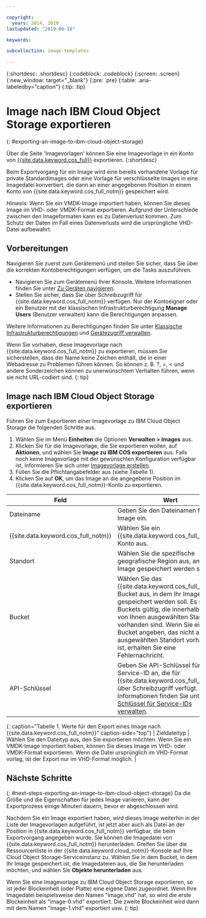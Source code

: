 ```yaml
---

copyright:
  years: 2014, 2019
lastupdated: "2019-06-18"

keywords:

subcollection: image-templates

---
```


{:shortdesc: .shortdesc}
{:codeblock: .codeblock}
{:screen: .screen}
{:new_window: target="_blank"}
{:pre: .pre}
{:table: .aria-labeledby="caption"}
{:tip: .tip}

# Image nach IBM Cloud Object Storage exportieren
{: #exporting-an-image-to-ibm-cloud-object-storage}

Über die Seite 'Imagevorlagen' können Sie eine Imagevorlage in ein Konto von [{{site.data.keyword.cos_full}}](/docs/cloud-object-storage?topic=cloud-object-storage-about) exportieren.
{:shortdesc}

Beim Exportvorgang für ein Image wird eine bereits vorhandene Vorlage für private Standardimages oder eine Vorlage für verschlüsselte Images in eine Imagedatei konvertiert, die dann an einer angegebenen Position in einem Konto von {{site.data.keyword.cos_full_notm}} gespeichert wird.

*Hinweis:* Wenn Sie ein VMDK-Image importiert haben, können Sie dieses Image im VHD- oder VMDK-Format exportieren. Aufgrund der Unterschiede zwischen den Imageformaten kann es zu Datenverlust kommen. Zum Schutz der Daten im Fall eines Datenverlusts wird die ursprüngliche VHD-Datei aufbewahrt.

## Vorbereitungen
Navigieren Sie zuerst zum Gerätemenü und stellen Sie sicher, dass Sie über die korrekten Kontoberechtigungen verfügen, um die Tasks auszuführen.

* Navigieren Sie zum Gerätemenü Ihrer Konsole. Weitere Informationen finden Sie unter [Zu Geräten navigieren](/docs/infrastructure/image-templates?topic=virtual-servers-navigating-devices).
* Stellen Sie sicher, dass Sie über Schreibzugriff für {{site.data.keyword.cos_full_notm}} verfügen. Nur der Kontoeigner oder ein Benutzer mit der klassischen Infrastrukturberechtigung **Manage Users** (Benutzer verwalten) kann die Berechtigungen anpassen.

Weitere Informationen zu Berechtigungen finden Sie unter [Klassische Infrastrukturberechtigungen](/docs/iam?topic=iam-infrapermission#infrapermission) und [Gerätezugriff verwalten](/docs/vsi?topic=virtual-servers-managing-device-access).

Wenn Sie vorhaben, diese Imagevorlage nach {{site.data.keyword.cos_full_notm}} zu exportieren, müssen Sie sicherstellen, dass der Name keine Zeichen enthält, die in einer Webadresse zu Problemen führen können. So können z. B. ?, =, < und andere Sonderzeichen können zu unerwünschtem Verhalten führen, wenn sie nicht URL-codiert sind.
{: tip}

## Image nach IBM Cloud Object Storage exportieren

Führen Sie zum Exportieren einer Imagevorlage zu IBM Cloud Object Storage die folgenden Schritte aus.

1. Wählen Sie im Menü **Einheiten** die Optionen **Verwalten > Images** aus.
2. Klicken Sie für die Imagevorlage, die Sie exportieren wollen, auf **Aktionen**, und wählen Sie **Image zu IBM COS exportieren** aus. Falls noch keine Imagevorlage mit der gewünschten Konfiguration verfügbar ist, informieren Sie sich unter [Imagevorlage erstellen](/docs/infrastructure/image-templates?topic=image-templates-creating-an-image-template#creating-an-image-template).
3. Füllen Sie die Pflichtangabefelder aus (siehe Tabelle 1).
4. Klicken Sie auf **OK**, um das Image an die angegebene Position im {{site.data.keyword.cos_full_notm}}-Konto zu exportieren.

| Feld | Wert |
| ----- | ----- |
| Dateiname | Geben Sie den Dateinamen für das Image ein. |
| {{site.data.keyword.cos_full_notm}} | Wählen Sie ein {{site.data.keyword.cos_full_notm}}-Konto aus. |
| Standort | Wählen Sie die spezifische geografische Region aus, an der Ihr Image gespeichert werden soll. |
| Bucket | Wählen Sie das {{site.data.keyword.cos_full_notm}}-Bucket aus, in dem Ihr Image gespeichert werden soll. Es sind nur Buckets gültig, die innerhalb des von Ihnen ausgewählten Standorts vorhanden sind. Wenn Sie ein Bucket angeben, das nicht am ausgewählten Standort vorhanden ist, erhalten Sie eine Fehlernachricht. |
| API-Schlüssel | Geben Sie API-Schlüssel für die Service-ID an, die für {{site.data.keyword.cos_full_notm}} über Schreibzugriff verfügt. Weitere Informationen finden Sie unter [API-Schlüssel für Service-IDs verwalten](/docs/iam?topic=iam-serviceidapikeys#serviceidapikeys). |
{: caption="Tabelle 1. Werte für den Export eines Image nach {{site.data.keyword.cos_full_notm}}" caption-side="top"}
| Zieldateityp | Wählen Sie den Dateityp aus, den Sie exportieren möchten. Wenn Sie ein VMDK-Image importiert haben, können Sie dieses Image im VHD- oder VMDK-Format exportieren. Wenn die Datei ursprünglich im VHD-Format vorlag, ist der Export nur im VHD-Format möglich. |

## Nächste Schritte
{: #next-steps-exporting-an-image-to-ibm-cloud-object-storage}
Da die Größe und die Eigenschaften für jedes Image variieren, kann der Exportprozess einige Minuten dauern, bevor er abgeschlossen wird.

Nachdem Sie ein Image exportiert haben, wird dieses Image weiterhin in der Liste der Imagevorlagen aufgeführt, ist jetzt aber auch als Datei an der Position in {{site.data.keyword.cos_full_notm}} verfügbar, die beim Exportvorgang angegeben wurde. Sie können die Imagedatei von {{site.data.keyword.cos_full_notm}} herunterladen. Greifen Sie über die Ressourcenliste in der {{site.data.keyword.cloud_notm}}-Konsole auf Ihre Cloud Object Storage-Serviceinstanz zu. Wählen Sie in dem Bucket, in dem Ihr Image gespeichert ist, die Imagedateien aus, die Sie herunterladen möchten, und wählen Sie **Objekte herunterladen** aus.

Wenn Sie eine Imagevorlage zu IBM Cloud Object Storage exportieren, so ist jeder Blockeinheit (oder Platte) eine eigene Datei zugeordnet. Wenn Ihre Imagedatei beispielsweise den Namen "image.vhd" hat, so wird die erste Blockeinheit als "image-0.vhd" exportiert. Die zweite Blockeinheit wird dann mit dem Namen "image-1.vhd" exportiert usw.
{: tip}
